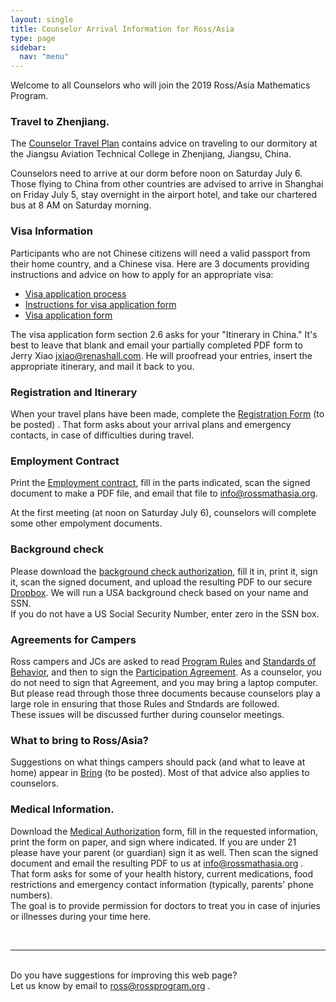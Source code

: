 ```yaml
---
layout: single
title: Counselor Arrival Information for Ross/Asia
type: page
sidebar:
  nav: "menu"
---
```


Welcome to all Counselors who will join the 2019 Ross/Asia Mathematics
Program.<br>

### Travel to Zhenjiang.
The  [Counselor Travel Plan](counselor-travel-plan.pdf) 
contains advice on traveling to our dormitory at the 
Jiangsu Aviation Technical College in Zhenjiang, Jiangsu, China.

Counselors need to arrive at our dorm before noon on Saturday July 6. 
Those flying to China from other countries are advised to arrive
in Shanghai on Friday July 5, stay overnight in the airport hotel, and
take our chartered bus at 8 AM on Saturday morning.

### Visa Information

Participants who are not Chinese citizens will need a valid passport 
from their home country, and a Chinese visa. Here are 3 documents 
providing instructions and advice on how to apply for an appropriate visa:

- [Visa application process](https://rossprogram.org/arrival/asia/visa-application-process.pdf)
- [Instructions for visa application form](https://rossprogram.org/arrival/asia/instructions-for-visa-application-form.pdf)
- [Visa application form](https://rossprogram.org/arrival/asia/visa-application-form.pdf)

The visa application form section 2.6 asks for your "Itinerary in China." 
It's best to leave that blank and email your partially completed PDF form 
to Jerry Xiao  <jxiao@renashall.com>.  He will proofread your entries, 
insert the appropriate itinerary, and mail it back to you.

### Registration and Itinerary
When your travel plans have been made, complete the 
<u>Registration Form</u> (to be posted) . 
That form asks about your arrival plans and 
emergency contacts, in case of difficulties during travel. 

### Employment Contract
Print the [Employment contract](/materials/employment-contract-asia.pdf), fill in the
parts indicated, scan the signed document to make a PDF file, 
and email that file to <info@rossmathasia.org>.
  
At the first meeting (at noon on Saturday July 6), counselors will
complete some other empolyment documents.

### Background check
Please download the 
[background check authorization](/materials/background-check-authorization.pdf), 
fill it in, print it, sign it, scan the signed document, 
and upload the resulting PDF to our secure 
[Dropbox](https://www.dropbox.com/request/F6TS8M14PkSG3MVUkKT1).
We will run a USA background check based on your name and SSN.  
If you do not have a US Social Security Number, enter zero in the SSN box.

### Agreements for Campers
Ross campers and JCs are asked to read
[Program Rules](/materials/program-rules-asia.pdf) and
[Standards of Behavior](/materials/standards-of-behavior-asia.pdf), 
and then to sign the 
[Participation Agreement](/materials/participation-agreement-asia.pdf). 
As a counselor, you do not need to sign that Agreement, 
and you may bring a laptop computer. 
But please read through those three documents because counselors 
play a large role in ensuring that those Rules and Stndards 
are followed.<br>
These issues will be discussed further during counselor meetings.

### What to bring to Ross/Asia? 
Suggestions on what things campers should pack (and what to leave at home) appear in 
<u>Bring</u> (to be posted). Most of that advice also applies to counselors.

### Medical Information.  
Download the [Medical Authorization](/materials/medical-authorization-asia.pdf) 
form, fill in the requested information, print the form on paper, and sign where
indicated.  If you are under 21 please have your parent (or guardian) 
sign it as well. Then scan the signed document and email the resulting PDF to us at 
<info@rossmathasia.org> . <br>
That form asks for some of your health history, current medications, 
food restrictions and
emergency contact information (typically, parents' phone numbers).  
The goal is to provide permission for doctors to treat you in case of injuries 
or illnesses during your time here.

<br><hr><br>
Do you have suggestions for improving this web page?  
Let us know by email to <ross@rossprogram.org> .

